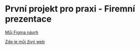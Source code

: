 # První projekt pro praxi - Firemní prezentace

[Můj Figma návrh](https://www.figma.com/file/x7grqKdhrFtGRTE5JDA2Zn/Fu%C4%8D%C3%ADkov%C3%A1_L3---4P-projekt?node-id=0%3A1&t=ABsJWfEupdeK8Qzv-1)

[Zde je můj živý web](https://pslib-cz.github.io/2022l3web-pppp-karolina-fucikova/)
